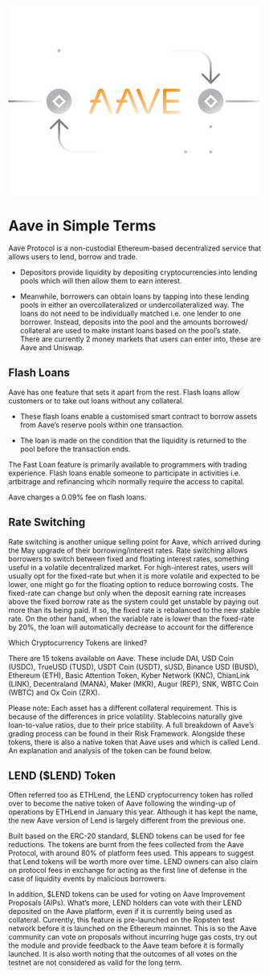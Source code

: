 ![](../images/aave-Main-l.png)

# Aave in Simple Terms

Aave Protocol is a non-custodial Ethereum-based decentralized service that allows users to lend, borrow and trade.

- Depositors provide liquidity by depositing cryptocurrencies into lending pools which will then allow them to earn interest. 

- Meanwhile, borrowers can obtain loans by tapping into these lending pools in either an overcollateralized or undercollateralized way. The loans do not need to be individually matched i.e. one lender to one borrower. Instead, deposits into the pool and the amounts borrowed/ collateral are used to make instant loans based on the pool’s state. There are currently 2 money markets that users can enter into, these are Aave and Uniswap.

## Flash Loans

Aave has one feature that sets it apart from the rest. Flash loans allow customers or to take out loans without any collateral. 

- These flash loans enable a customised smart contract to borrow assets from Aave’s reserve pools within one transaction. 

- The loan is made on the condition that the liquidity is returned to the pool before the transaction ends. 

The Fast Loan feature is primarily available to programmers with trading experience. Flash loans enable someone to participate in activities i.e. artbitrage and refinancing whcih normally require the access to capital.
 
Aave charges a 0.09% fee on flash loans.

## Rate Switching

Rate switching is another unique selling point for Aave, which arrived during the May upgrade of their borrowing/interest rates. Rate switching allows borrowers to switch between fixed and floating interest rates, something useful in a volatile decentralized market. For high-interest rates, users will usually opt for the fixed-rate but when it is more volatile and expected to be lower, one might go for the floating option to reduce borrowing costs. The fixed-rate can change but only when the deposit earning rate increases above the fixed borrow rate as the system could get unstable by paying out more than its being paid. If so, the fixed rate is rebalanced to the new stable rate. On the other hand, when the variable rate is lower than the fixed-rate by 20%, the loan will automatically decrease to account for the difference


Which Cryptocurrency Tokens are linked?

There are 15 tokens available on Aave. These include DAI, USD Coin (USDC), TrueUSD (TUSD), USDT Coin (USDT), sUSD, Binance USD (BUSD), Ethereum (ETH), Basic Attention Token, Kyber Network (KNC), ChianLink (LINK), Decentraland (MANA), Maker (MKR), Augur (REP), SNK, WBTC Coin (WBTC) and Ox Coin (ZRX).

Please note: Each asset has a different collateral requirement. This is because of the differences in price volatility. Stablecoins naturally give loan-to-value ratios, due to their price stability. A full breakdown of Aave’s grading process can be found in their Risk Framework.
Alongside these tokens, there is also a native token that Aave uses and which is called Lend. An explanation and analysis of the token can be found below.

## LEND ($LEND) Token

Often referred too as ETHLend, the LEND cryptocurrency token has rolled over to become the native token of Aave following the winding-up of operations by ETHLend in January this year. Although it has kept the name, the new Aave version of Lend is largely different from the previous one.

Built based on the ERC-20 standard, $LEND tokens can be used for fee reductions. The tokens are burnt from the fees collected from the Aave Protocol, with around 80% of platform fees used. This appears to suggest that Lend tokens will be worth more over time. LEND owners can also claim on protocol fees in exchange for acting as the first line of defense in the case of liquidity events by malicious borrowers.

In addition, $LEND tokens can be used for voting on Aave Improvement Proposals (AIPs). What’s more, LEND holders can vote with their LEND deposited on the Aave platform, even if it is currently being used as collateral. Currently, this feature is pre-launched on the Ropsten test network before it is launched on the Ethereum mainnet. This is so the Aave community can vote on proposals without incurring huge gas costs, try out the module and provide feedback to the Aave team before it is formally launched. It is also worth noting that the outcomes of all votes on the testnet are not considered as valid for the long term.
